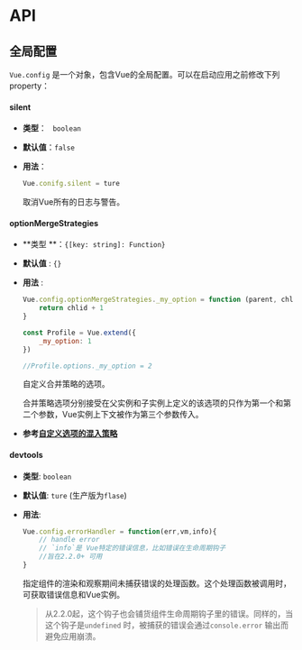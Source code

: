 # API

## 全局配置

` Vue.config ` 是一个对象，包含Vue的全局配置。可以在启动应用之前修改下列property：



#### silent

* **类型**： ` boolean`

* **默认值**：`false`

* **用法**：

  ``` javascript
  Vue.conifg.silent = ture
  ```

  取消Vue所有的日志与警告。





#### optionMergeStrategies 

* **类型 **：`{[key: string]: Function}`

* **默认值** : `{}`

* **用法** :

  ```javascript
  Vue.config.optionMergeStrategies._my_option = function (parent, chlid, vm) {
      return chlid + 1
  }
  
  const Profile = Vue.extend({
      _my_option: 1
  })
  
  //Profile.options._my_option = 2
  ```

  自定义合并策略的选项。

  合并策略选项分别接受在父实例和子实例上定义的该选项的只作为第一个和第二个参数，Vue实例上下文被作为第三个参数传入。

* **参考[自定义选项的混入策略](https://www.baidu.com/)**



#### devtools

* **类型**: `boolean`

* **默认值**: `ture` (生产版为`flase`)

* **用法**:

  ```  javascript
  Vue.config.errorHandler = function(err,vm,info){
      // handle error
      // `info`是 Vue特定的错误信息，比如错误在生命周期钩子
      //旨在2.2.0+ 可用
  }
  ```

  指定组件的渲染和观察期间未捕获错误的处理函数。这个处理函数被调用时，可获取错误信息和Vue实例。

  > 从2.2.0起，这个钩子也会铺货组件生命周期钩子里的错误。同样的，当这个钩子是`undefined` 时，被捕获的错误会通过`console.error` 输出而避免应用崩溃。

